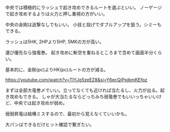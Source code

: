 中央では積極的にラッシュで起き攻めできるルートを選ぶといい。
ノーゲージで起き攻めするよりは火力と押し重視の方がいい。

中央の金剛は追撃なしでもいい。
小技と投げでダブルアップを狙う。シミーもできる。

ラッシュは5HK, 2HPより5HP, 5MKの方が高い。

運び優先なら強竜巻。
起き攻めに斬空を重ねるところまで含めて画面半分くらい。

基本的に、金剛(pc)よりHK(pc)ルートの方が減る。

https://youtube.com/watch?v=TIYJg5zeEZ8&si=Y6ecQjPpjbmKEfpz

まずは全部大竜巻〆でいい。立ってなくても近ければ当たるし、火力が出る。起き攻めもできる。
しゃが大当たるならどっちみち弱竜巻でもいいっちゃいいけど、中央では起き攻めが弱め。

弱弱昇竜は結構ミスするので、最初から覚えなくていいかも。

大パンはできるだけヒット確認で繋ぎたい。
